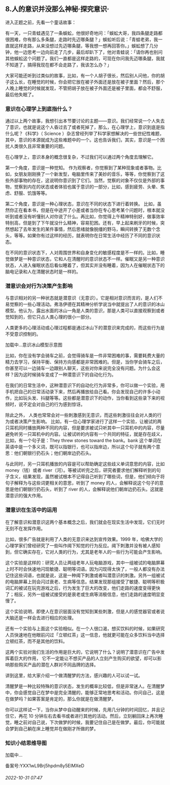 ## 8.人的意识并没那么神秘·探究意识·
进入正题之前，先看一个童话故事：



有一天，一只青蛙遇见了一条蜈蚣，他很好奇地问：「蜈蚣大哥，我四条腿走路都很困难，你有那么多条腿，走路时先迈哪条腿？」蜈蚣听后说：「青蛙老弟，我一直就这样走路，从来没想过先迈哪条腿，等我想一想再回答你。」蜈蚣想了几分钟，他一边思考一边向前走了几步，最后却趴下了，他对青蛙说：「请你再也别问其他蜈蚣这个问题了。我们一直都是这样走路的，可现在你问我先迈哪条腿，我就不知道了，搞得我现在都不会走路了，我该怎么办？」



大家可能还听到过类似的故事，比如，有一个人胡子很长，然后别人问他，你的胡子这么长，在睡觉的时候，你会把它放在被子外面还是放在被子里面？然后，那个人晚上睡觉的时候就发现，不管把胡子放在被子外面还是被子里面，都会不舒服，最后他失眠了。



### 意识在心理学上到底指什么？


通过以上两个故事，我想引出本节要讨论的主题——意识。我们经常说一个人失去了意识，也就是说这个人昏过去了或者死掉了，那么，在心理学上，意识到底是指什么呢？《科学》（
 Science
 ）杂志曾经列举了科学家想解决的一些世纪性难题，其中，意识的本源就成为这些难题中的一个。这也告诉我们，其实，意识是一个困扰人类很久且非常重要的问题。



在心理学上，意识本身的概念很复杂，不过我们可以通过两个角度去理解它。



第一个角度，意识是一种觉知。
 作为观察者，你觉察到了某种现象或者事物。比如，女朋友刚刚换了一个新发型，电脑里传来了美妙的音乐，等等，你觉察到了这些外部事物的存在，这说明你意识到了它们。当然，觉察的对象不仅仅是外部的事物，觉察到内在的状态或者体验也属于意识的一部分，比如，感到疲劳、头晕、焦虑、舒服、饥饿等等。



第二个角度，意识是一种心理状态，意识在不同的状态下进行着转换。
 比如，虽然你正在看本书，但是在中途开了小差或者当你在专心思考某个问题时，根本就没听到或者没有听懂别人对你说了什么。再比如，你觉得上午精神特别好，做事效率特别高，但是到了下午就没什么精神，容易犯困。还有，早上起来刷牙的时候，突然想起了去年发生的某件事情，然后思绪就像脱缰的野马，瞬间转换了无数个念头，等等。如果你有过这样的经历，就表明你在日常生活中经历了不同的意识状态。



在不同的意识状态下，人对周围世界和自身变化的敏感程度是不一样的。比如，睡觉做梦是一种意识状态，它和人在清醒时的意识状态不一样。催眠又是另一种意识状态，人进入催眠状态后看似睡着了，但其实并没有睡着，因为人在催眠状态下的脑电记录和人在清醒状态时是一样的。



### 潜意识会对行为决策产生影响


与意识相对的另一种状态就是潜意识（无意识）。它是相对意识而言的，是人们不易觉察的一些心理活动。弗洛伊德在其精神分析学说当中就提出了人的意识的冰山模型。他认为，露出水面的冰山一角是人类的意识，那是人类可以直接观察到或者觉知到的，但它只占人类心理的很小一部分。



人类更多的心理活动或心理过程都是通过冰山下的潜意识来完成的，而这些行为是不受意识控制的。



![]()加载中...意识冰山模型示意图
 



比如，你在没有学会骑车之前，会觉得骑车是一件非常困难的事，需要耗费大量的精力去学习，保持平衡、保持方向感都是非常困难的。但是，当你学会骑车之后，你甚至可以一边骑车一边跟别人聊天，这些对你来说完全没有问题。为什么会这样？因为这时候骑车变成了一种潜意识下的自动化行为。



在我们的日常生活中，这种潜意识下的自动化行为非常多，你可以做一个实验，用手机把自己的日常活动录下来，然后再播放给自己看。你会发现自己的许多小动作，比如玩头发、抖腿等等。这些都是潜意识下的动作，当你看到这些录下来的视频时，说不定会对自己的行为感到惊讶。



除此之外，
 人类也常常会对一些刺激感到无意识，而这些刺激往往会对人类的行为或者决策产生影响。
 比如，有一位心理学家进行了这样一个实验，让被试的两只耳机同时播放两种不同的内容，但是要求被试只听其中一只耳机中的内容，尽量避免听另一只耳机中的内容。让被试听的内容有一个共同的特征，就是存在歧义，比如，有一个句子是：They threw stones toward the bank。bank 这个单词在英语中是一个多义词，既可以指银行，也可以指岸边，所以这个句子就有两个意思：他们朝银行扔石头；他们朝岸边扔石头。



与此同时，另一只耳机播放的内容是可以帮助确定这些歧义单词意思的内容，比如 money（钱）或者 river（河）。等被试听完之后，研究者要求他们解释听到的句子含义，结果发现，虽然被试根本不记得自己听到了哪些词，但是，他们倾向于将句子解释为与这些词更相关的意思，听到了 money 的人，会解释说这个句子的意思是他们朝银行扔石头，听到了 river 的人，会解释说他们朝岸边扔石头。这就是潜意识的强大作用。



### 潜意识在生活中的运用


在了解意识和潜意识这两个基本概念之后，我们就会在现实生活中发现，它们无时无刻不在发挥作用。



比如，很多广告就是利用了人类的无意识来达到宣传效果。1999 年，哈佛大学的心理学家们曾经研究了一些叫作阈下知觉的行为反应。阈下刺激并没有被人感知到，但它确实存在，它对人类的行为，尤其是老年人的一些行为可能会产生影响。



这个实验是这样的：研究人员让两组老年人玩电脑游戏，其中一组被试的电脑屏幕上时不时会快速地闪现敏捷、聪明等词语。因为闪现得太快了，一般人都没有办法记住这些词语，也就是说，这是一种阈下刺激或者叫潜意识的刺激。另外一组被试的电脑屏幕上则会闪过衰老、生病等信息。结果发现那组接受了敏捷、聪明等积极词汇的被试在玩完游戏之后，行为发生了巨大的改变，他们走路的速度变得更快了；相反，另外一组被试接受的是衰老或生病等消极信息，他们走路的速度明显变慢了。



这个实验说明，即使人在意识层面没有觉知到某些刺激，但是人的感觉器官或者说大脑还是一样会去进行相应的处理。



还有一个实验与上面这个实验相似。在一个人很口渴，想买饮料的时候，如果研究人员快速地在他眼前闪过「立顿红茶」这一信息，他就更可能在众多饮料当中选择立顿红茶，而不是其他的饮料。



这两个实验对我们生活的作用是巨大的，它说明了什么？说明了潜意识在广告中发挥着巨大的作用，
 它不一定能让不想买产品的人立刻产生购买的欲望，却可以影响那些购买产品的潜在人群对不同品牌的选择。
 



讲到这里，给大家介绍一个做清醒梦的方法，感兴趣的人可以试一试。



清醒梦是一种比较特殊的意识状态，发生的概率比较低，但是非常迷人。在清醒梦中，你会感觉自己在梦中是完全清醒的，能够正常地思考和活动。你问自己，这是在做梦吗？如果答案是肯定的，那么你就是在做清醒梦。



你可以这样试一下，当你从梦中自动醒来的时候，先用几分钟的时间回忆，并且记住它，再花 10 分钟左右去看书或者进行其他的活动。然后，立刻躺回床上再次睡觉，睡之前对自己说，下次做梦的时候，我要记住自己是在做梦。最后，你可能就会梦到自己躺在床上睡觉并在做刚才所做的梦。



### 知识小结思维导图


![]()加载中...

备案号:YXX1wL9Brj5hpdm8y5EIMXeD


###### 2022-10-31 07:47
